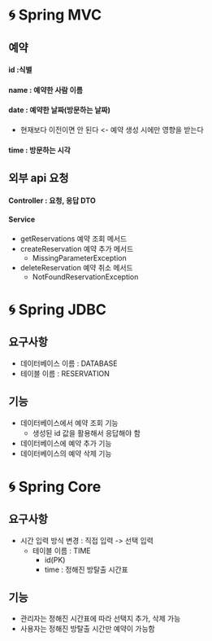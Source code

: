 # 🌀 Spring MVC

## 예약
#### id :식별
#### name : 예약한 사람 이름
#### date : 예약한 날짜(방문하는 날짜)
+ 현재보다 이전이면 안 된다 <- 예약 생성 시에만 영향을 받는다
#### time : 방문하는 시각

## 외부 api 요청
#### Controller : 요청, 응답 DTO
#### Service
+ getReservations 예약 조회 메서드
+ createReservation 예약 추가 메서드
  + MissingParameterException
+ deleteReservation 예약 취소 메서드
  + NotFoundReservationException


# 🌀 Spring JDBC
## 요구사항
+ 데이터베이스 이름 : DATABASE
+ 테이블 이름 : RESERVATION

## 기능
+ 데이터베이스에서 예약 조회 기능
  + 생성된 id 값을 활용해서 응답해야 함
+ 데이터베이스에 예약 추가 기능
+ 데이터베이스의 예약 삭제 기능

# 🌀 Spring Core
## 요구사항
+ 시간 입력 방식 변경 : 직접 입력 -> 선택 입력
  + 테이블 이름 : TIME
    + id(PK)
    + time : 정해진 방탈출 시간표

## 기능
+ 관리자는 정해진 시간표에 따라 선택지 추가, 삭제 가능
+ 사용자는 정해진 방탈출 시간만 예약이 가능함



